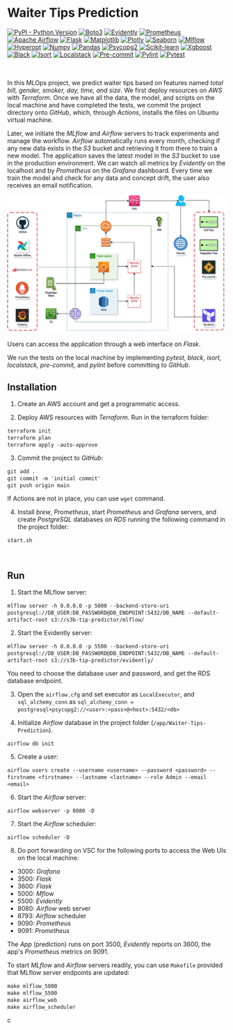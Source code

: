 # Waiter Tips Prediction

[![PyPI - Python Version](https://img.shields.io/badge/python-3.9-blue)](https://www.python.org/downloads/)
[![Boto3](https://img.shields.io/badge/boto3-1.24-purple)](https://boto3.amazonaws.com/v1/documentation/api/latest/index.html)
[![Evidently](https://img.shields.io/badge/evidently-0.1.58-ec0400)](https://www.evidentlyai.com/)
[![Prometheus](https://img.shields.io/badge/prometheus-0.15.0-e6522c)](https://prometheus.io/)
[![Apache Airflow](https://img.shields.io/badge/apache_airflow-2.4.2-00ad46)](https://airflow.apache.org/)
[![Flask](https://img.shields.io/badge/flask-2.1.3-B2B232)](https://flask.palletsprojects.com/en/2.2.x/)
[![Matplotlib](https://img.shields.io/badge/matplotlib-3.6.1-11557c)](https://matplotlib.org/)
[![Plotly](https://img.shields.io/badge/plotly-5.10.0-7a7aff)](https://plotly.com/)
[![Seaborn](https://img.shields.io/badge/seaborn-0.12.0-333663)](https://seaborn.pydata.org/)
[![Mlflow](https://img.shields.io/badge/mlflow-1.29.0-0093e1)](https://mlflow.org/)
[![Hyperopt](https://img.shields.io/badge/hyperopt-0.2.7-35a7e7)](https://hyperopt.github.io/hyperopt/)
[![Numpy](https://img.shields.io/badge/numpy-1.23.4-013243)](https://numpy.org/)
[![Pandas](https://img.shields.io/badge/pandas-1.5.0-130654)](https://pandas.pydata.org/)
[![Psycopg2](https://img.shields.io/badge/psycopg2-2.9.4-216464)](https://pypi.org/project/psycopg2/)
[![Scikit-learn](https://img.shields.io/badge/scikit_learn-1.1.2-3399cd)](https://scikit-learn.org/)
[![Xgboost](https://img.shields.io/badge/xgboost-1.6.2-189fdd)](https://xgboost.readthedocs.io/en/stable/)
[![Black](https://img.shields.io/badge/black-22.10.0-393a39)](https://black.readthedocs.io/en/stable/)
[![Isort](https://img.shields.io/badge/isort-5.10.1-ef8336)](https://isort.readthedocs.io/en/latest/)
[![Localstack](https://img.shields.io/badge/localstack-1.2.0-2d255e)](https://localstack.cloud/)
[![Pre-commit](https://img.shields.io/badge/pre_commit-2.20.0-f8b425)](https://pre-commit.com/)
[![Pylint](https://img.shields.io/badge/pylint-2.15.4-2a5adf)](https://pylint.pycqa.org/en/latest/)
[![Pytest](https://img.shields.io/badge/pytest-7.1.3-009fe2)](https://docs.pytest.org/en/7.2.x/)
<br><br><br>

In this MLOps project, we predict waiter tips based on features named _total bill, gender, smoker, day, time, and size_. We first deploy resources on _AWS_ with _Terraform_. Once we have all the data, the model, and scripts on the local machine and have completed the tests, we commit the project directory onto _GitHub_, which, through _Actions_, installs the files on Ubuntu virtual machine.

Later, we initiate the _MLflow_ and _Airflow_ servers to track experiments and manage the workflow. _Airflow_ automatically runs every month, checking if any new data exists in the _S3_ bucket and retrieving it from there to train a new model. The application saves the latest model in the _S3_ bucket to use in the production environment. We can watch all metrics by _Evidently_ on the localhost and by _Prometheus_ on the _Grafana_ dashboard. Every time we train the model and check for any data and concept drift, the user also receives an email notification.

<p align="center"> 
<img src="https://github.com/hsaltan/Machine-Learning/blob/main/Waiter-Tips-Prediction/images/wtp-diagram.png" />
</p>

Users can access the application through a web interface on _Flask_.

We run the tests on the local machine by implementing _pytest, black, isort, localstack, pre-commit,_ and _pylint_ before committing to _GitHub_.
<br>

## Installation

1. Create an AWS account and get a programmatic access.

2. Deploy AWS resources with _Terraform_. Run in the terraform folder:

```
terraform init
terraform plan
terraform apply -auto-approve
```

3. Commit the project to _GitHub_:

```
git add .
git commit -m 'initial commit'
git push origin main
```

If Actions are not in place, you can use `wget` command.

4. Install _brew_, _Prometheus_, start _Prometheus_ and _Grafana_ servers, and create _PostgreSQL_ databases on _RDS_ running the following command in the project folder:

```
start.sh
```
<br>

## Run

1. Start the MLflow server:

```
mlflow server -h 0.0.0.0 -p 5000 --backend-store-uri postgresql://DB_USER:DB_PASSWORD@DB_ENDPOINT:5432/DB_NAME --default-artifact-root s3://s3b-tip-predictor/mlflow/
```

2. Start the Evidently server:

```
mlflow server -h 0.0.0.0 -p 5500 --backend-store-uri postgresql://DB_USER:DB_PASSWORD@DB_ENDPOINT:5432/DB_NAME --default-artifact-root s3://s3b-tip-predictor/evidently/
```

You need to choose the database user and password, and get the RDS database endpoint.

3. Open the `airflow.cfg` and set executor as `LocalExecutor`, and `sql_alchemy_conn` as `sql_alchemy_conn = postgresql+psycopg2://<user>:<pass>@<host>:5432/<db>`

4. Initialize _Airflow_ database in the project folder (`/app/Waiter-Tips-Prediction`).

```
airflow db init
```

5. Create a user:

```
airflow users create --username <username> --password <password> --firstname <firstname> --lastname <lastname> --role Admin --email <email>
```

6. Start the _Airflow_ server:

```
airflow webserver -p 8080 -D
```

7. Start the _Airflow_ scheduler:

```
airflow scheduler -D
```

8. Do port forwarding on VSC for the following ports to access the Web UIs on the local machine:

* 3000: _Grafana_<br>
* 3500: _Flask_<br>
* 3600: _Flask_<br>
* 5000: _Mflow_<br>
* 5500: _Evidently_<br>
* 8080: _Airflow_ web server<br>
* 8793: _Airflow_ scheduler<br>
* 9090: _Prometheus_<br>
* 9091: _Prometheus_<br>

The _App_ (prediction) runs on port 3500, _Evidently_ reports on 3600, the app's _Prometheus_ metrics on 9091.

To start _MLflow_ and _Airflow_ servers readily, you can use `Makefile` provided that MLflow server endpoints are updated:

```
make mlflow_5000
make mlflow_5500
make airflow_web
make airflow_scheduler
```
c